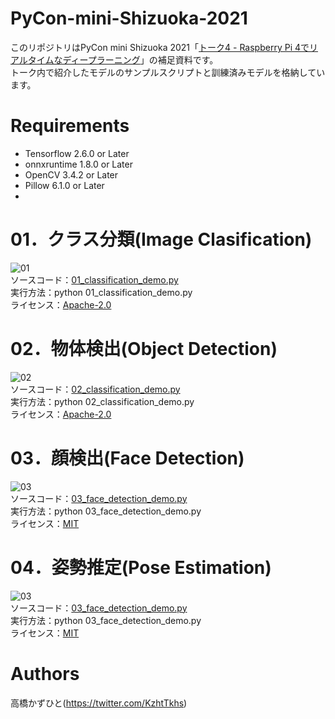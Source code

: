 # PyCon-mini-Shizuoka-2021
このリポジトリはPyCon mini Shizuoka 2021「[トーク4 - Raspberry Pi 4でリアルタイムなディープラーニング](https://shizuoka.pycon.jp/2021/info)」の補足資料です。<br>
トーク内で紹介したモデルのサンプルスクリプトと訓練済みモデルを格納しています。<br>

# Requirements
* Tensorflow 2.6.0 or Later
* onnxruntime 1.8.0 or Later
* OpenCV 3.4.2 or Later
* Pillow 6.1.0 or Later
* 
# 01．クラス分類(Image Clasification)
![01](https://user-images.githubusercontent.com/37477845/101269862-7b787700-37b6-11eb-8006-2b7c42402f09.gif)<br>
ソースコード：[01_classification_demo.py](https://github.com/Kazuhito00/Qiita-AdventCalendar-20201212-OpenCV/blob/main/01_classification_demo.py)<br>
実行方法：python 01_classification_demo.py<br>
ライセンス：[Apache-2.0](LICENSE(Apache-2.0))

# 02．物体検出(Object Detection)
![02](https://user-images.githubusercontent.com/37477845/101269864-7e736780-37b6-11eb-8448-559ae000a3ca.gif)<br>
ソースコード：[02_classification_demo.py](https://github.com/Kazuhito00/Qiita-AdventCalendar-20201212-OpenCV/blob/main/02_classification_demo.py)<br>
実行方法：python 02_classification_demo.py<br>
ライセンス：[Apache-2.0](LICENSE(Apache-2.0))

# 03．顔検出(Face Detection)
![03](https://user-images.githubusercontent.com/37477845/101269865-816e5800-37b6-11eb-87b6-73d8be6ccc9c.gif)<br>
ソースコード：[03_face_detection_demo.py](https://github.com/Kazuhito00/Qiita-AdventCalendar-20201212-OpenCV/blob/main/03_face_detection_demo.py)<br>
実行方法：python 03_face_detection_demo.py<br>
ライセンス：[MIT](LICENSE(MIT))<br>

# 04．姿勢推定(Pose Estimation)
![03](https://user-images.githubusercontent.com/37477845/101269865-816e5800-37b6-11eb-87b6-73d8be6ccc9c.gif)<br>
ソースコード：[03_face_detection_demo.py](https://github.com/Kazuhito00/Qiita-AdventCalendar-20201212-OpenCV/blob/main/03_face_detection_demo.py)<br>
実行方法：python 03_face_detection_demo.py<br>
ライセンス：[MIT](LICENSE(MIT))<br>


# Authors
高橋かずひと(https://twitter.com/KzhtTkhs)
